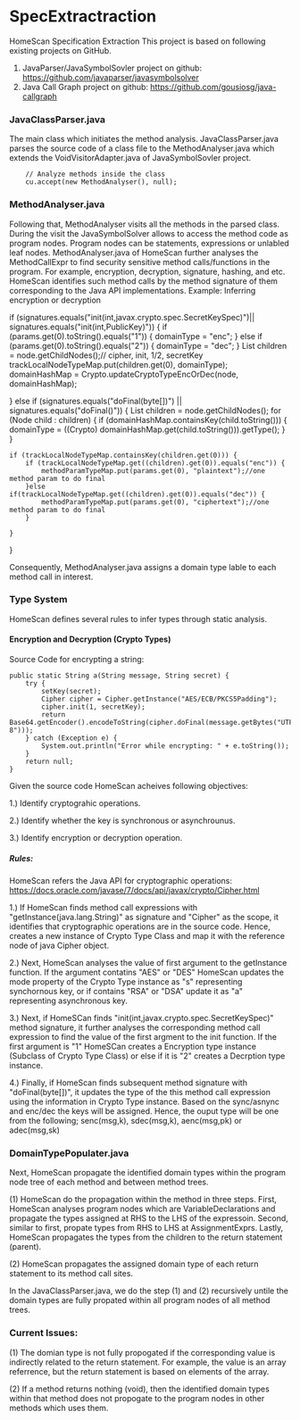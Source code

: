 # SpecExtractraction
HomeScan Specification Extraction
This project is based on following existing projects on GitHub.
1) JavaParser/JavaSymbolSovler project on github: https://github.com/javaparser/javasymbolsolver
2) Java Call Graph project on github: https://github.com/gousiosg/java-callgraph

### JavaClassParser.java
The main class which initiates the method analysis. JavaClassParser.java parses the source code of a class file to the MethodAnalyser.java which extends the VoidVisitorAdapter.java of JavaSymbolSovler project.

		// Analyze methods inside the class
		cu.accept(new MethodAnalyser(), null); 

### MethodAnalyser.java
Following that, MethodAnalyser visits all the methods in the parsed class. During the visit the JavaSymbolSolver allows to access the method code as program nodes. Program nodes can be statements, expressions or unlabled leaf nodes.
MethodAnalyser.java of HomeScan further analyses the MethodCallExpr to find security sensitive method calls/functions in the program. For example, encryption, decryption, signature, hashing, and etc. HomeScan identifies such method calls by the method signature of them corresponding to the Java API implementations.
Example: Inferring encryption or decryption

if (signatures.equals("init(int,javax.crypto.spec.SecretKeySpec)")|| signatures.equals("init(int,PublicKey)")) {
	if (params.get(0).toString().equals("1")) {
		domainType = "enc";
	} else if (params.get(0).toString().equals("2")) {
		domainType = "dec";
	}
	List<Node> children = node.getChildNodes();// cipher, init, 1/2, secretKey
	trackLocalNodeTypeMap.put(children.get(0), domainType);
	domainHashMap = Crypto.updateCryptoTypeEncOrDec(node, domainHashMap);

} else if (signatures.equals("doFinal(byte[])") || signatures.equals("doFinal()")) {
	List<Node> children = node.getChildNodes();
	for (Node child : children) {
		if (domainHashMap.containsKey(child.toString())) {
			domainType = ((Crypto) domainHashMap.get(child.toString())).getType();
		}
	}

	if (trackLocalNodeTypeMap.containsKey(children.get(0))) {
		if (trackLocalNodeTypeMap.get((children).get(0)).equals("enc")) {
			methodParamTypeMap.put(params.get(0), "plaintext");//one method param to do final
		}else if(trackLocalNodeTypeMap.get((children).get(0)).equals("dec")) {
			methodParamTypeMap.put(params.get(0), "ciphertext");//one method param to do final
		}
								    
	}
}

Consequently, MethodAnalyser.java assigns a domain type lable to each method call in interest.


### Type System
HomeScan defines several rules to infer types through static analysis.

#### Encryption and Decryption (Crypto Types)

Source Code for encrypting a string:

	public static String a(String message, String secret) {
		try {
			setKey(secret);
			Cipher cipher = Cipher.getInstance("AES/ECB/PKCS5Padding");
			cipher.init(1, secretKey);
			return Base64.getEncoder().encodeToString(cipher.doFinal(message.getBytes("UTF-8")));
		} catch (Exception e) {
			System.out.println("Error while encrypting: " + e.toString());
		}
		return null;
	}
Given the source code HomeScan acheives following objectives:

1.) Identify cryptograhic operations.

2.) Identify whether the key is synchronous or asynchrounus.

3.) Identify encryption or decryption operation.

##### Rules:
HomeScan refers the Java API for cryptographic operations: https://docs.oracle.com/javase/7/docs/api/javax/crypto/Cipher.html

1.) If HomeScan finds method call expressions with "getInstance(java.lang.String)" as signature  and "Cipher" as the scope, it identifies that cryptographic operations are in the source code.  Hence, creates a new instance of Crypto Type Class and map it with the reference node of java Cipher object.

2.) Next, HomeScan analyses the value of first argument to the getInstance function. If the argument contatins "AES" or "DES" HomeScan updates the mode property of the Crypto Type instance as "s" representing synchornous key, or if contains "RSA" or "DSA" update it as "a" representing asynchronous key.

3.) Next, if HomeSCan finds "init(int,javax.crypto.spec.SecretKeySpec)" method signature, it further analyses the corresponding method call expression to find the value of the first argment to the init function. If the first argument is "1" HomeSCan creates a Encryption type instance (Subclass of Crypto Type Class) or else if it is "2" creates a Decrption type instance.

4.) Finally, if HomeScan finds subsequent method signature with "doFinal(byte[])", it updates the type of the this method call expression using the information in Crypto Type instance. Based on the sync/asnync and enc/dec the keys will be assigned. Hence, the ouput type will be one from the following;
senc(msg,k), sdec(msg,k), aenc(msg,pk) or adec(msg,sk)

### DomainTypePopulater.java
Next, HomeScan propagate the identified domain types within the program node tree of each method and between method trees. 

(1) HomeScan do the propagation within the method in three steps. First, HomeScan analyses program nodes which are VariableDeclarations and propagate the types assigned at RHS to the LHS of the expressoin. Second, similar to first, propate types from RHS to LHS at AssignmentExprs. Lastly, HomeScan propagates the types from the children to the return statement (parent). 

(2) HomeScan propagates the assigned domain type of each return statement to its method call sites.

In the JavaClassParser.java, we do the step (1) and (2) recursively untile the domain types are fully propated within all program nodes of all method trees.

### Current Issues:
(1) The domian type is not fully propogated if the corresponding value is indirectly related to the return statement. For example, the value is an array referrence, but the return statement is based on elements of the array.

(2) If a method returns nothing (void), then the identified domain types within that method does not propogate to the program nodes in other methods which uses them.
